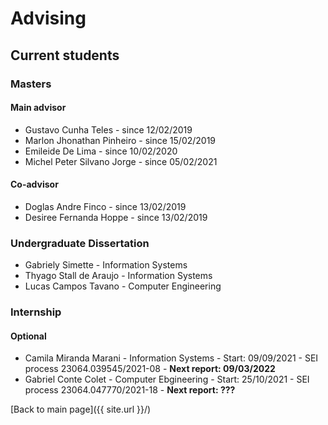 # Advising


## Current students

### Masters

#### Main advisor

- Gustavo Cunha Teles	- since 12/02/2019
- Marlon Jhonathan Pinheiro	- since  15/02/2019
- Emileide De Lima	- since 10/02/2020
- Michel Peter Silvano Jorge - since 05/02/2021

#### Co-advisor

- Doglas Andre Finco - since 13/02/2019
- Desiree Fernanda Hoppe	- since 13/02/2019


### Undergraduate Dissertation

- Gabriely Simette - Information Systems
- Thyago Stall de Araujo - Information Systems
- Lucas Campos Tavano - Computer Engineering 

### Internship

#### Optional

- Camila Miranda Marani - Information Systems - Start: 09/09/2021 - SEI process 23064.039545/2021-08 - **Next report: 09/03/2022**
- Gabriel Conte Colet - Computer Ebgineering  - Start: 25/10/2021 - SEI process 23064.047770/2021-18 - **Next report: ???**

[Back to main page]({{ site.url }}/)


